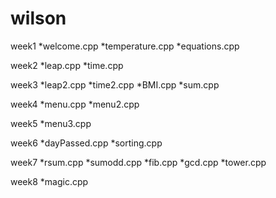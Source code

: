 # wilson
week1
*welcome.cpp
*temperature.cpp
*equations.cpp

week2
*leap.cpp
*time.cpp

week3
*leap2.cpp
*time2.cpp
*BMI.cpp
*sum.cpp

week4
*menu.cpp
*menu2.cpp

week5
*menu3.cpp

week6
*dayPassed.cpp
*sorting.cpp

week7
*rsum.cpp
*sumodd.cpp
*fib.cpp
*gcd.cpp
*tower.cpp

week8
*magic.cpp